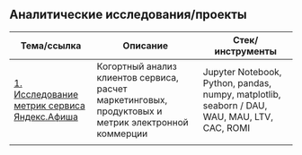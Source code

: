 ## Аналитические исследования/проекты

Тема/ссылка | Описание | Стек/инструменты
--- | --- | ---
[1. Исследование метрик сервиса Яндекс.Афиша](https://github.com/BogData/Data_analytics/tree/main/analysis_service_metrics_y_afisha) | Когортный анализ клиентов сервиса, расчет маркетинговых, продуктовых и метрик электронной коммерции  |  Jupyter Notebook, Python, pandas, numpy, matplotlib, seaborn / DAU, WAU, MAU, LTV, CAC, ROMI  
  |  |    
  
